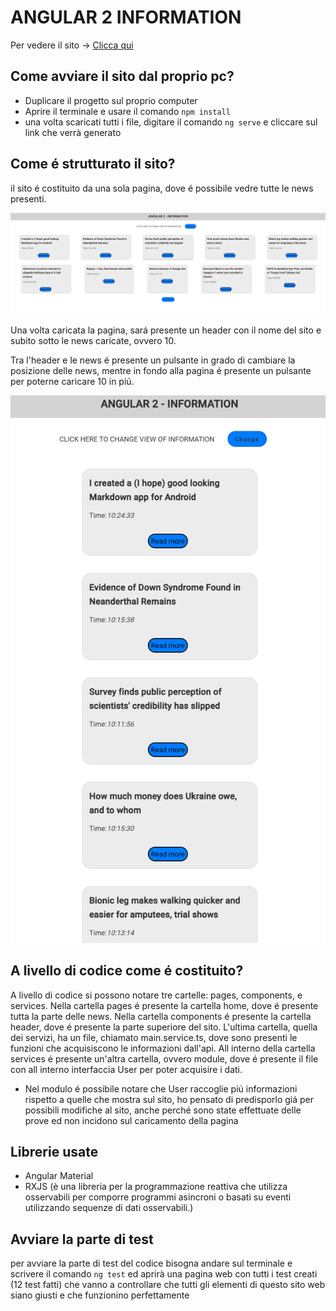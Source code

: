 # ANGULAR 2 INFORMATION 

Per vedere il sito -> [Clicca qui](https://angular-2-information.netlify.app/)

## Come avviare il sito dal proprio pc?

- Duplicare il progetto sul proprio computer
- Aprire il terminale e usare il comando `npm install`
- una volta scaricati tutti i file, digitare il comando `ng serve` e cliccare sul link che verrà generato

## Come é strutturato il sito?

il sito é costituito da una sola pagina, dove é possibile vedre tutte le news presenti.

![Sito appena entrato](https://github.com/GiulioBorzetta/ANGULAR-2-INFORMATION/blob/main/src/images/foto1.png)

Una volta caricata la pagina, sará presente un header con il nome del sito e subito sotto le news caricate, ovvero 10.

Tra l'header e le news é presente un pulsante in grado di cambiare la posizione delle news, mentre in fondo alla pagina é presente un pulsante per poterne caricare 10 in piú. 

![Cliccando il pulsante Change](https://github.com/GiulioBorzetta/ANGULAR-2-INFORMATION/blob/main/src/images/foto2.png)

## A livello di codice come é costituito?

A livello di codice si possono notare tre cartelle: pages, components, e services.
Nella cartella pages é presente la cartella home, dove é presente tutta la parte delle news.
Nella cartella components é presente la cartella header, dove é presente la parte superiore del sito.
L'ultima cartella, quella dei servizi, ha un file, chiamato main.service.ts, dove sono presenti le funzioni che acquisiscono le informazioni dall'api.
All interno della cartella services é presente un'altra cartella, ovvero module, dove é presente il file con all interno interfaccia User per poter acquisire i dati.

- Nel modulo é possibile notare che User raccoglie piú informazioni rispetto a quelle che mostra sul sito, ho pensato di predisporlo giá per possibili modifiche al sito, anche perché sono state effettuate delle prove ed non incidono sul caricamento della pagina

## Librerie usate

- Angular Material
- RXJS (è una libreria per la programmazione reattiva che utilizza osservabili per comporre programmi asincroni o basati su eventi utilizzando sequenze di dati osservabili.)

## Avviare la parte di test

per avviare la parte di test del codice bisogna andare sul terminale e scrivere il comando `ng test` ed aprirà una pagina web con tutti i test creati (12 test fatti) che vanno a controllare che tutti gli elementi di questo sito web siano giusti e che funzionino perfettamente
